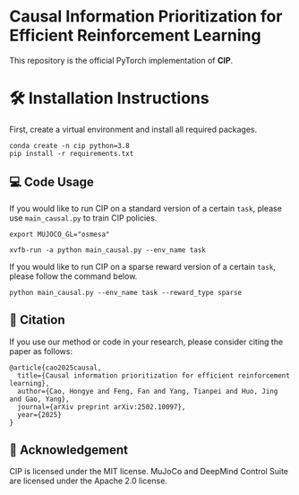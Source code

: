 # Causal Information Prioritization for Efficient Reinforcement Learning


This repository is the official PyTorch implementation of **CIP**. 

# 🛠️ Installation Instructions

First, create a virtual environment and install all required packages. 
~~~
conda create -n cip python=3.8
pip install -r requirements.txt
~~~


## 💻 Code Usage

If you would like to run CIP on a standard version of a certain `task`, please use `main_causal.py` to train CIP policies.
~~~
export MUJOCO_GL="osmesa"
~~~
~~~
xvfb-run -a python main_causal.py --env_name task
~~~
If you would like to run CIP on a sparse reward version of a certain `task`, please follow the command below.
~~~
python main_causal.py --env_name task --reward_type sparse
~~~

## 📝 Citation

If you use our method or code in your research, please consider citing the paper as follows:

```
@article{cao2025causal,
  title={Causal information prioritization for efficient reinforcement learning},
  author={Cao, Hongye and Feng, Fan and Yang, Tianpei and Huo, Jing and Gao, Yang},
  journal={arXiv preprint arXiv:2502.10097},
  year={2025}
}
```

## 🙏 Acknowledgement

CIP is licensed under the MIT license. MuJoCo and DeepMind Control Suite are licensed under the Apache 2.0 license. 
